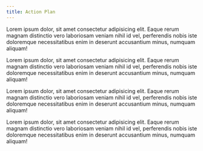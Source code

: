 ```yaml
---
title: Action Plan
---
```

Lorem ipsum dolor, sit amet consectetur adipisicing elit. Eaque rerum magnam distinctio vero laboriosam veniam nihil id vel, perferendis nobis iste doloremque necessitatibus enim in deserunt accusantium minus, numquam aliquam!

Lorem ipsum dolor, sit amet consectetur adipisicing elit. Eaque rerum magnam distinctio vero laboriosam veniam nihil id vel, perferendis nobis iste doloremque necessitatibus enim in deserunt accusantium minus, numquam aliquam!

Lorem ipsum dolor, sit amet consectetur adipisicing elit. Eaque rerum magnam distinctio vero laboriosam veniam nihil id vel, perferendis nobis iste doloremque necessitatibus enim in deserunt accusantium minus, numquam aliquam!

Lorem ipsum dolor, sit amet consectetur adipisicing elit. Eaque rerum magnam distinctio vero laboriosam veniam nihil id vel, perferendis nobis iste doloremque necessitatibus enim in deserunt accusantium minus, numquam aliquam!